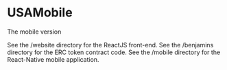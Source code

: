 # USAMobile

The mobile version

See the /website directory for the ReactJS front-end.
See the /benjamins directory for the ERC token contract code.
See the /mobile directory for the React-Native mobile application.
